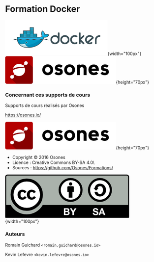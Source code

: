 # Formation Docker

![docker](images/docker-media-kit/small_h-trans.png){width="100px"}
![osones](images/logo-osones-new.png){height="70px"}

### Concernant ces supports de cours

Supports de cours réalisés par Osones

<https://osones.io/>

![](/images/logo-osones-new.png){height="70px"}


- Copyright © 2016 Osones
- Licence : Creative Commons BY-SA 4.0\
- Sources : <https://github.com/Osones/Formations/>

![](images/licence.png){width="100px"}

### Auteurs

Romain Guichard `<romain.guichard@osones.io>`

Kevin Lefevre `<kevin.lefevre@osones.io>`

